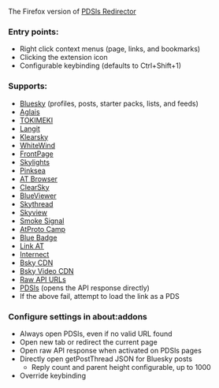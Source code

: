 The Firefox version of [PDSls Redirector](https://github.com/DrearyWillow/pdsls-redirector-chrome)

### Entry points:
* Right click context menus (page, links, and bookmarks)
* Clicking the extension icon
* Configurable keybinding (defaults to Ctrl+Shift+1)

### Supports:
* [Bluesky](https://bsky.app/) (profiles, posts, starter packs, lists, and feeds)
* [Aglais](https://aglais.pages.dev)
* [TOKIMEKI](https://tokimekibluesky.vercel.app)
* [Langit](https://langit.pages.dev)
* [Klearsky](https://klearsky.pages.dev)
* [WhiteWind](https://whtwnd.com/)
* [FrontPage](https://frontpage.fyi)
* [Skylights](https://skylights.my)
* [Pinksea](https://pinksea.art)
* [AT Browser](https://atproto-browser.vercel.app/)
* [ClearSky](https://clearsky.app)
* [BlueViewer](https://blueviewer.pages.dev/)
* [Skythread](https://blue.mackuba.eu/skythread/)
* [Skyview](https://skyview.social/)
* [Smoke Signal](https://docs.smokesignal.events/)
* [AtProto Camp](https://atproto.camp/)
* [Blue Badge](https://badge.blue/)
* [Link AT](https://linkat.blue/?lng=en)
* [Internect](https://internect.info/)
* [Bsky CDN](https://cdn.bsky.app)
* [Bsky Video CDN](https://video.bsky.app)
* [Raw API URLs](https://public.api.bsky.app/xrpc/com.atproto.repo.getRecord?repo=did:plc:hx53snho72xoj7zqt5uice4u&collection=app.bsky.actor.profile&rkey=self)
* [PDSls](https://pdsls.dev/) (opens the API response directly)
* If the above fail, attempt to load the link as a PDS

### Configure settings in about:addons
* Always open PDSls, even if no valid URL found
* Open new tab or redirect the current page
* Open raw API response when activated on PDSls pages
* Directly open getPostThread JSON for Bluesky posts
  * Reply count and parent height configurable, up to 1000
* Override keybinding